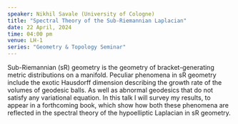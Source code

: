 ```yaml
---
speaker: Nikhil Savale (University of Cologne)
title: "Spectral Theory of the Sub-Riemannian Laplacian"
date: 22 April, 2024
time: 04:00 pm 
venue: LH-1
series: "Geometry & Topology Seminar"
---
```


Sub-Riemannian (sR)  geometry is the geometry of bracket-generating metric distributions on a manifold. Peculiar phenomena in sR 
geometry include the exotic Hausdorff dimension describing the growth rate of the volumes of geodesic balls. As well as abnormal 
geodesics that do not satisfy any variational equation. In this talk I will survey my results, to appear in a forthcoming book, 
which show how both these phenomena are reflected in the spectral theory of the hypoelliptic Laplacian in sR geometry.
